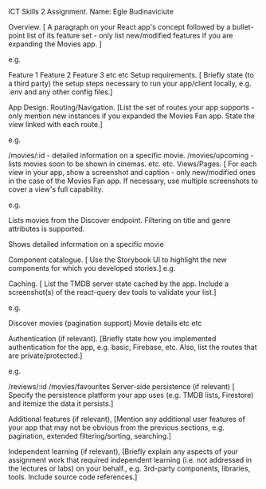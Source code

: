 ICT Skills 2 Assignment.
Name: Egle Budinaviciute

Overview.
[ A paragraph on your React app's concept followed by a bullet-point list of its feature set - only list new/modified features if you are expanding the Movies app. ]

e.g.

Feature 1
Feature 2
Feature 3
etc
etc
Setup requirements.
[ Briefly state (to a third party) the setup steps necessary to run your app/client locally, e.g. .env and any other config files.]

App Design.
Routing/Navigation.
[List the set of routes your app supports - only mention new instances if you expanded the Movies Fan app. State the view linked with each route.]

e.g.

/movies/:id - detailed information on a specific movie.
/movies/upcoming - lists movies soon to be shown in cinemas.
etc.
etc.
Views/Pages.
[ For each view in your app, show a screenshot and caption - only new/modified ones in the case of the Movies Fan app. If necessary, use multiple screenshots to cover a view's full capability.

e.g.

Lists movies from the Discover endpoint. Filtering on title and genre attributes is supported.





Shows detailed information on a specific movie



Component catalogue.
[ Use the Storybook UI to highlight the new components for which you developed stories.] e.g.



Caching.
[ List the TMDB server state cached by the app. Include a screenshot(s) of the react-query dev tools to validate your list.]

e.g.

Discover movies (pagination support)
Movie details
etc
etc


Authentication (if relevant).
[Briefly state how you implemented authentication for the app, e.g. basic, Firebase, etc. Also, list the routes that are private/protected.]

e.g.

/reviews/:id
/movies/favourites
Server-side persistence (if relevant)
[ Specify the persistence platform your app uses (e.g. TMDB lists, Firestore) and itemize the data it persists.]

Additional features (if relevant),
[Mention any additional user features of your app that may not be obvious from the previous sections, e.g. pagination, extended filtering/sorting, searching.]

Independent learning (if relevant),
[Briefly explain any aspects of your assignment work that required independent learning (i.e. not addressed in the lectures or labs) on your behalf., e.g. 3rd-party components, libraries, tools. Include source code references.]